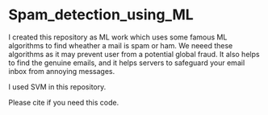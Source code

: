 # Spam_detection_using_ML


I created this repository as ML work which uses some famous ML algorithms to find wheather a mail is spam or ham.
We neeed these algorithms as it may prevent user from a potential global fraud.
It also helps to find the genuine emails, and it helps servers to safeguard your email inbox from annoying messages.

I used SVM in this repository.

Please cite if you need this code.
